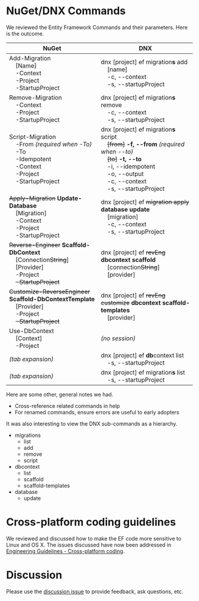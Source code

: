 # NuGet/DNX Commands

We reviewed the Entity Framework Commands and their parameters. Here is the outcome.

NuGet | DNX
----- | ---
Add-Migration<br />&nbsp;&nbsp;&nbsp;&nbsp;[Name]<br />&nbsp;&nbsp;&nbsp;&nbsp;-Context<br />&nbsp;&nbsp;&nbsp;&nbsp;-Project<br />&nbsp;&nbsp;&nbsp;&nbsp;-StartupProject | dnx [project] ef migration**s** add<br />&nbsp;&nbsp;&nbsp;&nbsp;[name]<br />&nbsp;&nbsp;&nbsp;&nbsp;-c, --context<br />&nbsp;&nbsp;&nbsp;&nbsp;-s, --startupProject
Remove-Migration<br />&nbsp;&nbsp;&nbsp;&nbsp;-Context<br />&nbsp;&nbsp;&nbsp;&nbsp;-Project<br />&nbsp;&nbsp;&nbsp;&nbsp;-StartupProject | dnx [project] ef migration**s** remove<br />&nbsp;&nbsp;&nbsp;&nbsp;-c, --context<br />&nbsp;&nbsp;&nbsp;&nbsp;-s, --startupProject
Script-Migration<br />&nbsp;&nbsp;&nbsp;&nbsp;-From *(required when -To)*<br />&nbsp;&nbsp;&nbsp;&nbsp;-To<br />&nbsp;&nbsp;&nbsp;&nbsp;-Idempotent<br />&nbsp;&nbsp;&nbsp;&nbsp;-Context<br />&nbsp;&nbsp;&nbsp;&nbsp;-Project<br />&nbsp;&nbsp;&nbsp;&nbsp;-StartupProject | dnx [project] ef migration**s** script<br />&nbsp;&nbsp;&nbsp;&nbsp;~~[from]~~ **-f, --from** *(required when --to)*<br />&nbsp;&nbsp;&nbsp;&nbsp;~~[to]~~ **-t, --to**<br />&nbsp;&nbsp;&nbsp;&nbsp;-i, --idempotent<br />&nbsp;&nbsp;&nbsp;&nbsp;-o, --output<br />&nbsp;&nbsp;&nbsp;&nbsp;-c, --context<br />&nbsp;&nbsp;&nbsp;&nbsp;-s, --startupProject
~~Apply-Migration~~ **Update-Database**<br />&nbsp;&nbsp;&nbsp;&nbsp;[Migration]<br />&nbsp;&nbsp;&nbsp;&nbsp;-Context<br />&nbsp;&nbsp;&nbsp;&nbsp;-Project<br />&nbsp;&nbsp;&nbsp;&nbsp;-StartupProject | dnx [project] ef ~~migration apply~~ **database update**<br />&nbsp;&nbsp;&nbsp;&nbsp;[migration]<br />&nbsp;&nbsp;&nbsp;&nbsp;-c, --context<br />&nbsp;&nbsp;&nbsp;&nbsp;-s, --startupProject
~~Reverse-Engineer~~ **Scaffold-DbContext**<br />&nbsp;&nbsp;&nbsp;&nbsp;[Connection~~String~~]<br />&nbsp;&nbsp;&nbsp;&nbsp;[Provider]<br />&nbsp;&nbsp;&nbsp;&nbsp;-Project<br />&nbsp;&nbsp;&nbsp;&nbsp;~~-StartupProject~~ | dnx [project] ef ~~revEng~~ **dbcontext scaffold**<br />&nbsp;&nbsp;&nbsp;&nbsp;[connection~~String~~]<br />&nbsp;&nbsp;&nbsp;&nbsp;[provider]
~~Customize-ReverseEngineer~~ **Scaffold-DbContextTemplate**<br />&nbsp;&nbsp;&nbsp;&nbsp;[Provider]<br />&nbsp;&nbsp;&nbsp;&nbsp;-Project<br />&nbsp;&nbsp;&nbsp;&nbsp;~~-StartupProject~~ | dnx [project] ef ~~revEng customize~~ **dbcontext scaffold-templates**<br />&nbsp;&nbsp;&nbsp;&nbsp;[provider]
Use-DbContext<br />&nbsp;&nbsp;&nbsp;&nbsp;[Context]<br />&nbsp;&nbsp;&nbsp;&nbsp;-Project | *(no session)*
*(tab expansion)* | dnx [project] ef **db**context list<br />&nbsp;&nbsp;&nbsp;&nbsp;-s, --startupProject
*(tab expansion)* | dnx [project] ef migration**s** list<br />&nbsp;&nbsp;&nbsp;&nbsp;-s, --startupProject

Here are some other, general notes we had.
* Cross-reference related commands in help
* For renamed commands, ensure errors are useful to early adopters

It was also interesting to view the DNX sub-commands as a hierarchy.

* migrations
    * list
    * add
    * remove
    * script
* dbcontext
    * list
    * scaffold
    * scaffold-templates
* database
    * update

# Cross-platform coding guidelines
We reviewed and discussed how to make the EF code more sensitive to Linux and OS X. The issues discussed have now been addressed in [Engineering Guidelines - Cross-platform coding](https://github.com/aspnet/Home/wiki/Engineering-guidelines#cross-platform-coding).

# Discussion

Please use the [discussion issue](https://github.com/aspnet/EntityFramework/issues/2706) to provide feedback, ask questions, etc.